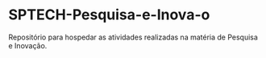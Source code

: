 # SPTECH-Pesquisa-e-Inova-o
Repositório para hospedar as atividades realizadas na matéria de Pesquisa e Inovação.
